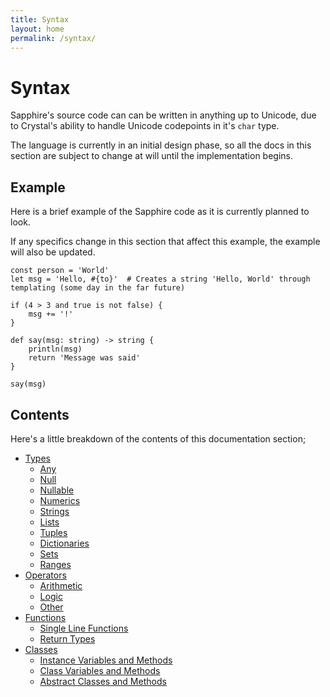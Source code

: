 ```yaml
---
title: Syntax
layout: home
permalink: /syntax/
---
```


# Syntax
Sapphire's source code can can be written in anything up to Unicode, due to Crystal's ability to handle Unicode codepoints in it's `char` type.

The language is currently in an initial design phase, so all the docs in this section are subject to change at will until the implementation begins.

## Example
Here is a brief example of the Sapphire code as it is currently planned to look.

If any specifics change in this section that affect this example, the example will also be updated.
```sapphire
const person = 'World'
let msg = 'Hello, #{to}'  # Creates a string 'Hello, World' through templating (some day in the far future)

if (4 > 3 and true is not false) {
    msg += '!'
}

def say(msg: string) -> string {
    println(msg)
    return 'Message was said'
}

say(msg)
```

## Contents
Here's a little breakdown of the contents of this documentation section;

- [Types](./datatypes/)
    - [Any](./datatypes/#any)
    - [Null](./datatypes/#null)
    - [Nullable](./datatypes/#nullable-types)
    - [Numerics](./datatypes/#numerics)
    - [Strings](./datatypes/#strings)
    - [Lists](./datatypes/#lists)
    - [Tuples](./datatypes/#tuples)
    - [Dictionaries](./datatypes/#dictionaries)
    - [Sets](./datatypes/#sets)
    - [Ranges](./datatypes/#ranges)
- [Operators](./operators/)
    - [Arithmetic](./operators/#arithmetic)
    - [Logic](./operators/#logic)
    - [Other](./operators/#other)
- [Functions](./functions/)
    - [Single Line Functions](./functions/#single-line-functions)
    - [Return Types](./functions/#return-types)
- [Classes](./classes/)
    - [Instance Variables and Methods](./classes/#instance-variables-and-methods)
    - [Class Variables and Methods](./classes/#class-variables-and-methods)
    - [Abstract Classes and Methods](./classes/#abstract-classes-and-methods)
